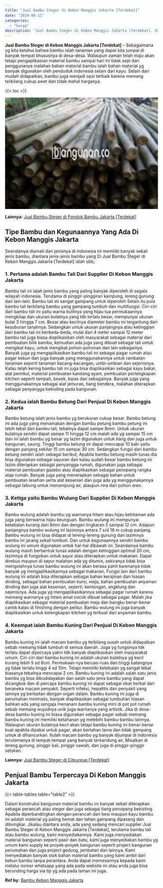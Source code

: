 ```yaml
---
title: "Jual Bambu Steger di Kebon Manggis Jakarta [Terdekat]"
date: "2024-08-11"
categories: 
  - "harga"
description: "Jual Bambu Steger di Kebon Manggis Jakarta [Terdekat]. Dalam konstruksi bangunan material bambu ini banyak sekali diterapkan sebagai perancah atau steger dan..."
---
```


**Jual Bambu Steger di Kebon Manggis Jakarta \[Terdekat\]** – Sebagaimana yg kita ketahui bahwa bambu ialah tanaman yang dapat kita jumpai di banyak tempat khususnya di desa-desa. Walaupun zaman telah maju akan tetapi pengaplikasian material bambu sampai hari ini tidak sepi dari penggunanya malahan bahan material bambu ialah bahan material yg banyak digunakan oleh penduduk indonesia selain dari kayu. Selain dari mudah didapatkan, bambu juga menjadi opsi terbaik karena memang terbilang cukup awet dan tidak mahal harganya.

{{< toc >}}

![Jual Bambu Steger di Kebon Manggis Jakarta [Terdekat]](/images/jual-bambu-tali-34.png)

**Lainnya:** [Jual Bambu Steger di Pondok Bambu Jakarta \[Terdekat\]](https://bambu.bangunan.co/jual-bambu-steger-di-pondok-bambu-jakarta-terdekat/)

## Tipe Bambu dan Kegunaannya Yang Ada Di Kebon Manggis Jakarta

Seandainya diamati dari jenisnya di indonesia ini memiliki banyak sekali jenis bambu, diantara jenis-jenis bambu yang Di Jual Bambu Steger di Kebon Manggis Jakarta \[Terdekat\] ialah sbb;

### 1\. Pertama adalah Bambu Tali Dari Supplier Di Kebon Manggis Jakarta

Bambu tali ini ialah jenis bambu yang paling banyak diperoleh di segala wilayah indonesia. Terutama di pinggir-pinggiran kampung, lereng gunung dan lain-lain. Bambu tali ini sangat gampang untuk diperoleh Selain itu pula bambu tali terbilang bambu yang gampang tumbuh dan multifungsi. Ciri-ciri dari bambu tali ini yaitu warna kulitnya yang hijau tua permukaannya mengkilap dan ukuran bulatnya yang tdk terlalu besar, mempunyai ukuran bulat 3 hingga 7 cm. Besar atau kecilnya diameter bambu ini tergantung dari kesuburan tanahnya. Sedangkan untuk ukuran panjangnya atau ketinggian dari bambu tali ini berbeda-beda, mulai dari 4 meter sampai 12 meter bambu tali juga biasa diaplikasikan oleh masyarakat sebagai material dari pembuatan bilik bambu, kemudian ada juga yang dibuat sebagai tali untuk mengikat kayu, untuk mengikat pohon-pohonan dan lain sebagainya. Banyak juga yg mengaplikasikan bambu tali ini sebagai pagar rumah atau pagar kebun dan juga banyak yang menggunakannya untuk rambatan tanaman seperti tanaman kacang-kacangan, umbi-umbian dan sejenisnya. Kalau telah kering bambu tali ini juga bisa diaplikasikan sebagai kayu bakar, alat pemikul, material pembuatan kandang ayam, pembuatan perlengkapan kitchen seperti tampah, besek, kipas dan sebagainya. Banyak juga yang menggunakannya sebagai alat jemuran, tiang bendera, malahan diterapkan sebagai penyangga bekisting pada bangunan.

### 2\. Kedua ialah Bambu Betung Dari Penjual Di Kebon Manggis Jakarta

Bambu betung ialah jenis bambu yg berukuran cukup besar. Bambu betung ini ada juga yang menamakan dengan bambu petung bambu petung ini lebih tebal dari bambu tali, tebalnya dapat sampe 8mm. Untuk ukuran bulatnya sendiri dapat sampe 11 hingga 12 cm malah ada yg sampai 15 cm dan ini ialah bambu yg besar yg lazim digunakan untuk tiang dan juga untuk bangunan, saung. Tinggi bambu betung ini dapat mencapai 10 kaki yaitu dengan panjang sekitar 15 cm sampai 30 cm. Sedangkan fungsi dari bambu betung sendiri ialah sebagai berikut; Apabila bambu betung masih tunas dia bisa digunakan sebagai sayuran dan kalau sudah besar bambu betung ini lazim diterapkan sebagai penyangga rumah, digunakan juga sebagai material pembuatan gazebo atau diaplikasikan sebagai penopang rangka atap rumah. Banyak juga yang menerapkan sebagai bahan untuk pembuatan lesehan serta alat kesenian dan juga ada yg menggunakannya sebagai tabung untuk menampung air, ataupun nira dari pohon aren.

### 3\. Ketiga yaitu Bambu Wulung Dari Supplier Di Kebon Manggis Jakarta

Bambu wulung adalah bambu yg warnanya hitam atau hijau kehitaman ada juga yang berwarna hijau keunguan. Bambu wulung ini mempunyai ketebalan kurang dari 8mm dan dengan lingkaran 5 sampai 12 cm. Adapun panjangnya bambu wulung ini lazimnya antara 7 s/d 18 m cukup panjang. Bambu wulung ini bisa didapat di lereng-lereng gunung dan lazimnya bambu ini jarang sekali tumbuh. Dan untuk kegunaannya sendiri bambu wulung ini umum digunakan untuk hal-hal dibawah ini. Seandainya bambu wulung masih berbentuk tunas adalah dengan ketinggian optimal 20 cm, lazimnya di fungsikan untuk sayur atau diterapkan untuk makanan. Dapat direbus maupun di sayur malahan ada yg ditumis, sekiranya tidak bisa mengolahnya tunas bambu wulung ini akan berasa pahit karenanya tidak banyak yg mengaplikasikannya sebagai makanan. Fungsi lain dari bambu wulung ini adalah bisa diterapkan sebagai bahan kerajinan dan hiasan dinding, sebagai bahan pembuatan kursi, meja, bahan pembuatan anyaman dinding dan juga alat kesenian, seperti; kentongan, angklung dan sejenisnya. Ada juga yg mengaplikasikannya sebagai pagar rumah karena memang warnanya yg hitam amat cocok dibuat sebagai pagar. Malah jika diaplikasikan sebagai material pembuatan meja dan bangku benar-benar cantik kalau di finishing dengan pelitur. Bambu wulung ini juga banyak diaplikasikan untuk kelengkapan kitchen yg terbuat dari anyaman bambu.

### 4\. Keempat ialah Bambu Kuning Dari Penjual Di Kebon Manggis Jakarta

Bambu kuning ini ialah macam bambu yg terbilang susah untuk didapatkan sebab memang tidak tumbuh di semua daerah. Juga yg fungsinya tdk terlalu dapat dipercaya yakni tdk banyak diaplikasikan oleh masyarakat umum. Ciri-ciri dari bambu kuning ini adalah ukuran bulatnya yg kecil kurang lebih 5 sd 8cm. Permukaan nya beruas-ruas dan tinggi batangnya yg tidak terlalu tinggi 4 sd 10m. Tetapi memiliki ketebalan yg sangat tebal biasanya tebalnya mencapai 2 cm. Bambu kuning ini adalah salah satu jenis bambu yg bisa dibudidayakan dan salah satu jenis bambu yang dapat dicangkok dan di percaya bambu kuning ini dapat sebagai obat herbal dari beraneka macam penyakit. Seperti infeksi, hepatitis dan penyakit yang lainnya yg berkaitan dengan organ dalam. Bambu kuning ini juga di perumahan minimalis, banyak diaplikasikan sebagai tumbuhan hiasan bahkan ada yang sengaja menanam bambu kuning mini di pot pot rumah sebab memang wujudnya unik juga warnanya yang artistik. Jika di desa-desa bambu kuning ini biasa digunakan sebagai pagar sebab memang bambu kuning ini memiliki ketahanan yg melebihi bambu-bambu lainnya. Walaupun ukuran bulatnya kecil akan tetapi bambu kuning ini benar-benar kuat apabila dipakai untuk pagar, akan bertahan lama dan tidak gampang untuk di dihancurkan. Itulah macam bambu yg banyak dijumpai di indonesia terutamanya di tempat-tempat yang banyak terkandung air, Misalkan di lereng gunung, pinggir kali, pinggir sawah, dan juga di pinggir-pinggir selokan.

**Lainnya:** [Jual Bambu Steger di Citeureup \[Terdekat\]](https://bambu.bangunan.co/jual-bambu-steger-di-citeureup-terdekat/)

## Penjual Bambu Terpercaya Di Kebon Manggis Jakarta

{{< table-tables table="table2" >}}

Dalam konstruksi bangunan material bambu ini banyak sekali diterapkan sebagai perancah atau steger dan juga sebagai tiang penopang bekisting. Apabila diperbandingkan dengan perancah dari besi maupun kayu bambu ini adalah material yg paling hemat dan tahan gampang dipasang dan dibongkar. Jikalau diantara anda, ada yang sedang mencari supplier Jual Bambu Steger di Kebon Manggis Jakarta \[Terdekat\], terutama bambu tali atau bambu wulung, kami menyediakannya. Kami juga menyediakan material bangunan seperti pasir dan batu, kami juga menyediakan bambu yg umum kami supply ke proyek-proyek bangunan seperti project bangunan perumahan dan juga project gedung, jembatan dan lainnya. Kami menyediakan banyak stok bahan material bambu yang kami ambil dari kebun bambu tanpa perantara. Anda dapat memesannya kepada kami melalui nomor whatsapp yang ada pada website ini atau anda juga bisa berunding harga via tlp yg ada pada laman ini juga.

**Ref by:** [Bambu Kebon Manggis Jakarta](https://id.wikipedia.org/wiki/Bambu)
